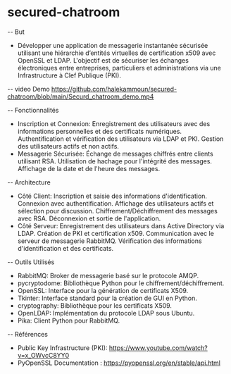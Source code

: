 # secured-chatroom
-- But
- Développer une application de messagerie instantanée sécurisée utilisant une hiérarchie d’entités virtuelles de certification x509 avec OpenSSL et LDAP. L'objectif est de sécuriser les échanges électroniques entre entreprises, particuliers et administrations via une Infrastructure à Clef Publique (PKI).

-- video Demo
https://github.com/halekammoun/secured-chatroom/blob/main/Securd_chatroom_demo.mp4

-- Fonctionnalités
- Inscription et Connexion:
Enregistrement des utilisateurs avec des informations personnelles et des certificats numériques.
Authentification et vérification des utilisateurs via LDAP et PKI.
Gestion des utilisateurs actifs et non actifs.
- Messagerie Sécurisée:
Échange de messages chiffrés entre clients utilisant RSA.
Utilisation de hachage pour l'intégrité des messages.
Affichage de la date et de l'heure des messages.

-- Architecture
- Côté Client:
Inscription et saisie des informations d'identification.
Connexion avec authentification.
Affichage des utilisateurs actifs et sélection pour discussion.
Chiffrement/Déchiffrement des messages avec RSA.
Déconnexion et sortie de l'application.
- Côté Serveur:
Enregistrement des utilisateurs dans Active Directory via LDAP.
Création de PKI et certification x509.
Communication avec le serveur de messagerie RabbitMQ.
Vérification des informations d'identification et des certificats.

-- Outils Utilisés
- RabbitMQ: Broker de messagerie basé sur le protocole AMQP.
- pycryptodome: Bibliothèque Python pour le chiffrement/déchiffrement.
- OpenSSL: Interface pour la génération de certificats X509.
- Tkinter: Interface standard pour la création de GUI en Python.
- cryptography: Bibliothèque pour les certificats X509.
- OpenLDAP: Implémentation du protocole LDAP sous Ubuntu.
- Pika: Client Python pour RabbitMQ.

-- Références
- Public Key Infrastructure (PKI): https://www.youtube.com/watch?v=x_OWvcC8YY0
- PyOpenSSL Documentation : https://pyopenssl.org/en/stable/api.html
